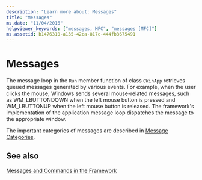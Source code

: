 ```yaml
---
description: "Learn more about: Messages"
title: "Messages"
ms.date: "11/04/2016"
helpviewer_keywords: ["messages, MFC", "messages [MFC]"]
ms.assetid: b1476310-a135-42ca-817c-444fb3675491
---
```

# Messages

The message loop in the `Run` member function of class `CWinApp` retrieves queued messages generated by various events. For example, when the user clicks the mouse, Windows sends several mouse-related messages, such as WM_LBUTTONDOWN when the left mouse button is pressed and WM_LBUTTONUP when the left mouse button is released. The framework's implementation of the application message loop dispatches the message to the appropriate window.

The important categories of messages are described in [Message Categories](message-categories.md).

## See also

[Messages and Commands in the Framework](messages-and-commands-in-the-framework.md)
